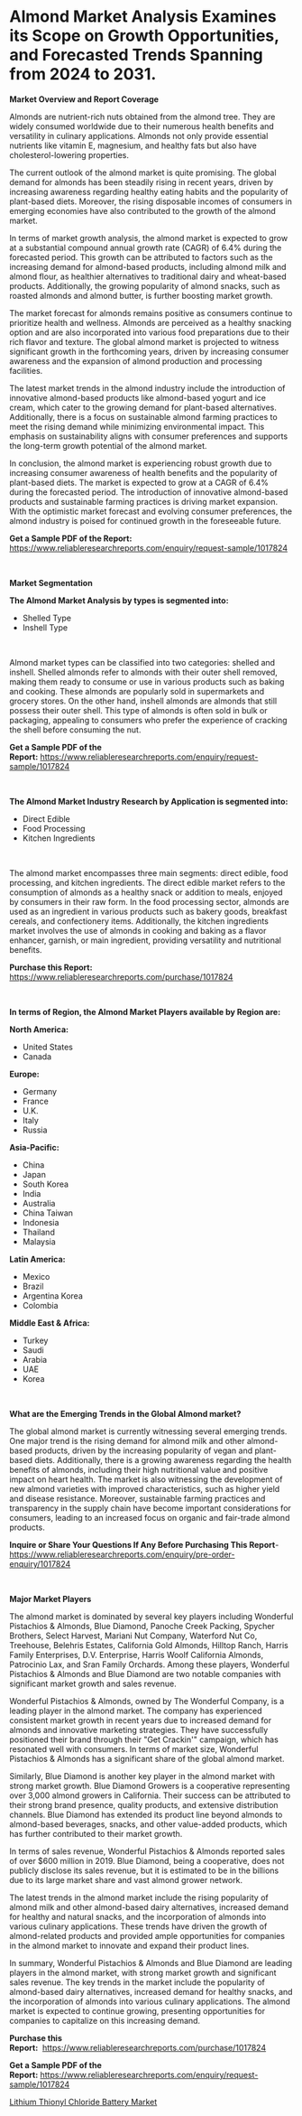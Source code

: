 <p><h1>Almond Market Analysis Examines its Scope on Growth Opportunities, and Forecasted Trends Spanning from 2024 to 2031.</h1></p><p><strong>Market Overview and Report Coverage</strong></p>
<p><p>Almonds are nutrient-rich nuts obtained from the almond tree. They are widely consumed worldwide due to their numerous health benefits and versatility in culinary applications. Almonds not only provide essential nutrients like vitamin E, magnesium, and healthy fats but also have cholesterol-lowering properties.</p><p>The current outlook of the almond market is quite promising. The global demand for almonds has been steadily rising in recent years, driven by increasing awareness regarding healthy eating habits and the popularity of plant-based diets. Moreover, the rising disposable incomes of consumers in emerging economies have also contributed to the growth of the almond market.</p><p>In terms of market growth analysis, the almond market is expected to grow at a substantial compound annual growth rate (CAGR) of 6.4% during the forecasted period. This growth can be attributed to factors such as the increasing demand for almond-based products, including almond milk and almond flour, as healthier alternatives to traditional dairy and wheat-based products. Additionally, the growing popularity of almond snacks, such as roasted almonds and almond butter, is further boosting market growth.</p><p>The market forecast for almonds remains positive as consumers continue to prioritize health and wellness. Almonds are perceived as a healthy snacking option and are also incorporated into various food preparations due to their rich flavor and texture. The global almond market is projected to witness significant growth in the forthcoming years, driven by increasing consumer awareness and the expansion of almond production and processing facilities.</p><p>The latest market trends in the almond industry include the introduction of innovative almond-based products like almond-based yogurt and ice cream, which cater to the growing demand for plant-based alternatives. Additionally, there is a focus on sustainable almond farming practices to meet the rising demand while minimizing environmental impact. This emphasis on sustainability aligns with consumer preferences and supports the long-term growth potential of the almond market.</p><p>In conclusion, the almond market is experiencing robust growth due to increasing consumer awareness of health benefits and the popularity of plant-based diets. The market is expected to grow at a CAGR of 6.4% during the forecasted period. The introduction of innovative almond-based products and sustainable farming practices is driving market expansion. With the optimistic market forecast and evolving consumer preferences, the almond industry is poised for continued growth in the foreseeable future.</p></p>
<p><strong>Get a Sample PDF of the Report:</strong> <a href="https://www.reliableresearchreports.com/enquiry/request-sample/1017824">https://www.reliableresearchreports.com/enquiry/request-sample/1017824</a></p>
<p>&nbsp;</p>
<p><strong>Market Segmentation</strong></p>
<p><strong>The Almond Market Analysis by types is segmented into:</strong></p>
<p><ul><li>Shelled Type</li><li>Inshell Type</li></ul></p>
<p>&nbsp;</p>
<p><p>Almond market types can be classified into two categories: shelled and inshell. Shelled almonds refer to almonds with their outer shell removed, making them ready to consume or use in various products such as baking and cooking. These almonds are popularly sold in supermarkets and grocery stores. On the other hand, inshell almonds are almonds that still possess their outer shell. This type of almonds is often sold in bulk or packaging, appealing to consumers who prefer the experience of cracking the shell before consuming the nut.</p></p>
<p><strong>Get a Sample PDF of the Report:</strong>&nbsp;<a href="https://www.reliableresearchreports.com/enquiry/request-sample/1017824">https://www.reliableresearchreports.com/enquiry/request-sample/1017824</a></p>
<p>&nbsp;</p>
<p><strong>The Almond Market Industry Research by Application is segmented into:</strong></p>
<p><ul><li>Direct Edible</li><li>Food Processing</li><li>Kitchen Ingredients</li></ul></p>
<p>&nbsp;</p>
<p><p>The almond market encompasses three main segments: direct edible, food processing, and kitchen ingredients. The direct edible market refers to the consumption of almonds as a healthy snack or addition to meals, enjoyed by consumers in their raw form. In the food processing sector, almonds are used as an ingredient in various products such as bakery goods, breakfast cereals, and confectionery items. Additionally, the kitchen ingredients market involves the use of almonds in cooking and baking as a flavor enhancer, garnish, or main ingredient, providing versatility and nutritional benefits.</p></p>
<p><strong>Purchase this Report:</strong>&nbsp; <a href="https://www.reliableresearchreports.com/purchase/1017824">https://www.reliableresearchreports.com/purchase/1017824</a></p>
<p>&nbsp;</p>
<p><strong>In terms of Region, the Almond Market Players available by Region are:</strong></p>
<p>
    <p> <strong> North America: </strong>
        <ul>
            <li>United States</li>
            <li>Canada</li>
        </ul>
        </p> 
    <p> <strong> Europe: </strong>
        <ul>
            <li>Germany</li>
            <li>France</li>
            <li>U.K.</li>
            <li>Italy</li>
            <li>Russia</li>
        </ul>
        </p> 
    <p> <strong> Asia-Pacific: </strong>
        <ul>
            <li>China</li>
            <li>Japan</li>
            <li>South Korea</li>
            <li>India</li>
            <li>Australia</li>
            <li>China Taiwan</li>
            <li>Indonesia</li>
            <li>Thailand</li>
            <li>Malaysia</li>
        </ul>
        </p> 
    <p> <strong> Latin America: </strong>
        <ul>
            <li>Mexico</li>
            <li>Brazil</li>
            <li>Argentina Korea</li>
            <li>Colombia</li>
        </ul>
        </p> 
    <p> <strong> Middle East & Africa: </strong>
        <ul>
            <li>Turkey</li>
            <li>Saudi</li>
            <li>Arabia</li>
            <li>UAE</li>
            <li>Korea</li>
        </ul>
    </p>
    </p>
<p>&nbsp;</p>
<p><strong>What are the Emerging Trends in the Global Almond market?</strong></p>
<p><p>The global almond market is currently witnessing several emerging trends. One major trend is the rising demand for almond milk and other almond-based products, driven by the increasing popularity of vegan and plant-based diets. Additionally, there is a growing awareness regarding the health benefits of almonds, including their high nutritional value and positive impact on heart health. The market is also witnessing the development of new almond varieties with improved characteristics, such as higher yield and disease resistance. Moreover, sustainable farming practices and transparency in the supply chain have become important considerations for consumers, leading to an increased focus on organic and fair-trade almond products.</p></p>
<p><strong>Inquire or Share Your Questions If Any Before Purchasing This Report</strong>- <a href="https://www.reliableresearchreports.com/enquiry/pre-order-enquiry/1017824">https://www.reliableresearchreports.com/enquiry/pre-order-enquiry/1017824</a></p>
<p>&nbsp;</p>
<p><strong>Major Market Players</strong></p>
<p><p>The almond market is dominated by several key players including Wonderful Pistachios & Almonds, Blue Diamond, Panoche Creek Packing, Spycher Brothers, Select Harvest, Mariani Nut Company, Waterford Nut Co, Treehouse, Belehris Estates, California Gold Almonds, Hilltop Ranch, Harris Family Enterprises, D.V. Enterprise, Harris Woolf California Almonds, Patrocinio Lax, and Sran Family Orchards. Among these players, Wonderful Pistachios & Almonds and Blue Diamond are two notable companies with significant market growth and sales revenue.</p><p>Wonderful Pistachios & Almonds, owned by The Wonderful Company, is a leading player in the almond market. The company has experienced consistent market growth in recent years due to increased demand for almonds and innovative marketing strategies. They have successfully positioned their brand through their "Get Crackin'" campaign, which has resonated well with consumers. In terms of market size, Wonderful Pistachios & Almonds has a significant share of the global almond market.</p><p>Similarly, Blue Diamond is another key player in the almond market with strong market growth. Blue Diamond Growers is a cooperative representing over 3,000 almond growers in California. Their success can be attributed to their strong brand presence, quality products, and extensive distribution channels. Blue Diamond has extended its product line beyond almonds to almond-based beverages, snacks, and other value-added products, which has further contributed to their market growth.</p><p>In terms of sales revenue, Wonderful Pistachios & Almonds reported sales of over $600 million in 2019. Blue Diamond, being a cooperative, does not publicly disclose its sales revenue, but it is estimated to be in the billions due to its large market share and vast almond grower network.</p><p>The latest trends in the almond market include the rising popularity of almond milk and other almond-based dairy alternatives, increased demand for healthy and natural snacks, and the incorporation of almonds into various culinary applications. These trends have driven the growth of almond-related products and provided ample opportunities for companies in the almond market to innovate and expand their product lines.</p><p>In summary, Wonderful Pistachios & Almonds and Blue Diamond are leading players in the almond market, with strong market growth and significant sales revenue. The key trends in the market include the popularity of almond-based dairy alternatives, increased demand for healthy snacks, and the incorporation of almonds into various culinary applications. The almond market is expected to continue growing, presenting opportunities for companies to capitalize on this increasing demand.</p></p>
<p><strong>Purchase this Report:</strong>&nbsp;&nbsp;<a href="https://www.reliableresearchreports.com/purchase/1017824">https://www.reliableresearchreports.com/purchase/1017824</a></p>
<p></p>
<p><strong>Get a Sample PDF of the Report:</strong>&nbsp;<a href="https://www.reliableresearchreports.com/enquiry/request-sample/1017824">https://www.reliableresearchreports.com/enquiry/request-sample/1017824</a></p>
<p><p><a href="https://github.com/amonskiyk/Market-Research-Report-List-2/blob/main/lithium-thionyl-chloride-battery-market.md">Lithium Thionyl Chloride Battery Market</a></p></p>